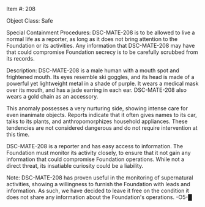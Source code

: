Item #: 208

Object Class: Safe

Special Containment Procedures: DSC-MATE-208 is to be allowed to live a normal life as a reporter, as long as it does not bring attention to the Foundation or its activities. Any information that DSC-MATE-208 may have that could compromise Foundation secrecy is to be carefully scrubbed from its records.

Description: DSC-MATE-208 is a male human with a mouth spot and frightened mouth. Its eyes resemble ski goggles, and its head is made of a powerful yet lightweight metal in a shade of purple. It wears a medical mask over its mouth, and has a jade earring in each ear. DSC-MATE-208 also wears a gold chain as an accessory.

This anomaly possesses a very nurturing side, showing intense care for even inanimate objects. Reports indicate that it often gives names to its car, talks to its plants, and anthropomorphizes household appliances. These tendencies are not considered dangerous and do not require intervention at this time.

DSC-MATE-208 is a reporter and has easy access to information. The Foundation must monitor its activity closely, to ensure that it not gain any information that could compromise Foundation operations. While not a direct threat, its insatiable curiosity could be a liability.

Note: DSC-MATE-208 has proven useful in the monitoring of supernatural activities, showing a willingness to furnish the Foundation with leads and information. As such, we have decided to leave it free on the condition it does not share any information about the Foundation's operations. -O5-█